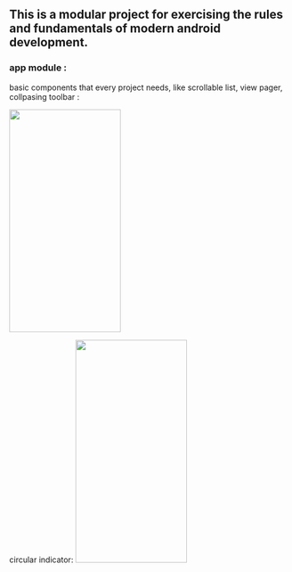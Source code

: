 ## This is a modular project for exercising the rules and fundamentals of modern android development. 

### app module :

basic components that every project needs, like scrollable list, view pager, collpasing toolbar : 


<img src="https://github.com/narcis-dpr/Modern-Android-Development/assets/29674637/5a5e7d13-4637-4db9-bf90-5979a00df501" width="200" height="400">

circular indicator:
<img src= "https://github.com/narcis-dpr/Modern-Android-Development/assets/29674637/6d530caa-6fd0-4568-abf2-209290994942" width="200" height="400">
